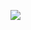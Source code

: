 [![](https://mermaid.ink/img/pako:eNqFVMtO4zAU_RUrK1eCH-hiJKAFdSQeErNLu7jYN6mpYxfbjQRpv2p2s-XH5saOA4GRpou2Pufc4_tKukJYicW8qB3st-zXYm0YfS7KlVFC2Q07P_9xyS9EUC3Q2cwSf9nj7IqvTO3QIwvgnjHAwF5FdlFqRJepTaIWkVpyNQQKDS0OYcvIXXcaEszQM2GdQxHg1AuS7LqXHR_Vkd2M90ujZp_ZO3tkqzJd8v6bBfphLYreMDk7Zw3mpFaj48_SYUDzLe3V6LpMwE0P6O4jQ3tKhB69dmVjfXDgWIPm_c_mM9873Qz17GLZt1xY4w86gJ99xu84ZaScnaL3nIyNr9ChEepLyAP3oJUbsNuIvfBa2yfQE9DxxraqUWjC6P8SmVB61Cj6iSNr6EvmTrj_8CHybaeavSNraqQSOwxDd9rIHj2155VnyWzCGWrNGx9aN1CvkQLoPNYH5QaztwFNJ4DYWbLeTQDygycusbW6_ZjrYAxPvQYEr1Re7btoKvkevfXMMm815uaATFciH8vvx2upf1mBSVFNFOJALR7vrJKk7gJ1HhkNS-btgToXAduSYhzWFC4VbaTdTCR9WTgg21iEon2TqlKCIqJnDlCTPt2n03P5PcEc8Jwku_JblVmRFg30v0rQYwlNmbdUuc2E7bM3Jfo99s9HfDwlrTENOg8q6810yM3k-JBOtvw63hxtk2Bf0nwJS-jaFGdFg64BJenN1_XoughbbHBdzOmvxAroSVwXa3Mi6WEvIeBSqmBdMa9Aezwr4BDs46sRxTy4A2bRQgG9SJtBdfoLexuv2w)](https://mermaid-js.github.io/mermaid-live-editor/edit#pako:eNqFVMtO4zAU_RUrK1eCH-hiJKAFdSQeErNLu7jYN6mpYxfbjQRpv2p2s-XH5saOA4GRpou2Pufc4_tKukJYicW8qB3st-zXYm0YfS7KlVFC2Q07P_9xyS9EUC3Q2cwSf9nj7IqvTO3QIwvgnjHAwF5FdlFqRJepTaIWkVpyNQQKDS0OYcvIXXcaEszQM2GdQxHg1AuS7LqXHR_Vkd2M90ujZp_ZO3tkqzJd8v6bBfphLYreMDk7Zw3mpFaj48_SYUDzLe3V6LpMwE0P6O4jQ3tKhB69dmVjfXDgWIPm_c_mM9873Qz17GLZt1xY4w86gJ99xu84ZaScnaL3nIyNr9ChEepLyAP3oJUbsNuIvfBa2yfQE9DxxraqUWjC6P8SmVB61Cj6iSNr6EvmTrj_8CHybaeavSNraqQSOwxDd9rIHj2155VnyWzCGWrNGx9aN1CvkQLoPNYH5QaztwFNJ4DYWbLeTQDygycusbW6_ZjrYAxPvQYEr1Re7btoKvkevfXMMm815uaATFciH8vvx2upf1mBSVFNFOJALR7vrJKk7gJ1HhkNS-btgToXAduSYhzWFC4VbaTdTCR9WTgg21iEon2TqlKCIqJnDlCTPt2n03P5PcEc8Jwku_JblVmRFg30v0rQYwlNmbdUuc2E7bM3Jfo99s9HfDwlrTENOg8q6810yM3k-JBOtvw63hxtk2Bf0nwJS-jaFGdFg64BJenN1_XoughbbHBdzOmvxAroSVwXa3Mi6WEvIeBSqmBdMa9Aezwr4BDs46sRxTy4A2bRQgG9SJtBdfoLexuv2w)